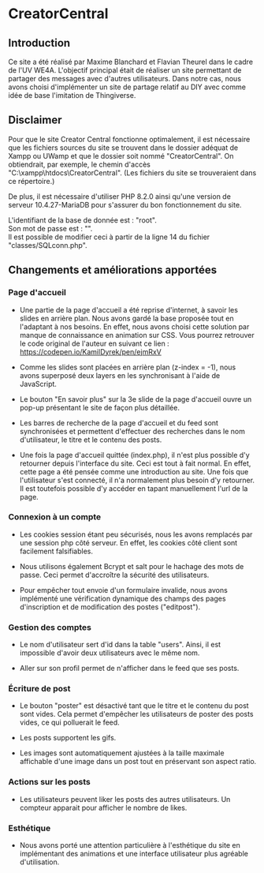 # CreatorCentral

## Introduction

Ce site a été réalisé par Maxime Blanchard et Flavian Theurel dans le cadre de l'UV WE4A. L'objectif
principal était de réaliser un site permettant de partager des messages avec d'autres utilisateurs.
Dans notre cas, nous avons choisi d'implémenter un site de partage relatif au DIY avec comme idée de base
l'imitation de Thingiverse.

## Disclaimer

Pour que le site Creator Central fonctionne optimalement, il est nécessaire que les fichiers sources du site
se trouvent dans le dossier adéquat de Xampp ou UWamp et que le dossier soit nommé "CreatorCentral".
On obtiendrait, par exemple, le chemin d'accès "C:\xampp\htdocs\CreatorCentral". (Les fichiers du site se trouveraient 
dans ce répertoire.)

De plus, il est nécessaire d'utiliser PHP 8.2.0 ainsi qu'une version de serveur 10.4.27-MariaDB pour s'assurer du bon 
fonctionnement du site.

L'identifiant de la base de donnée est : "root". <br>
Son mot de passe est : "". <br>
Il est possible de modifier ceci à partir de la ligne 14 du fichier "classes/SQLconn.php".

## Changements et améliorations apportées

### Page d'accueil

- Une partie de la page d'accueil a été reprise d'internet, à savoir les slides en arrière plan. Nous avons gardé la base 
proposée tout en l'adaptant à nos besoins. En effet, nous avons choisi cette solution par manque de connaissance en animation
sur CSS. Vous pourrez retrouver le code original de l'auteur en suivant ce lien : https://codepen.io/KamilDyrek/pen/ejmRxV

- Comme les slides sont placées en arrière plan (z-index = -1), nous avons superposé deux layers en les synchronisant à l'aide 
de JavaScript.

- Le bouton "En savoir plus" sur la 3e slide de la page d'accueil ouvre un pop-up présentant le site de façon plus détaillée.

- Les barres de recherche de la page d'accueil et du feed sont synchronisées et permettent d'effectuer des recherches dans le nom d'utilisateur,
le titre et le contenu des posts.

- Une fois la page d'accueil quittée (index.php), il n'est plus possible d'y retourner depuis l'interface du site. Ceci est tout à fait normal.
En effet, cette page a été pensée comme une introduction au site. Une fois que l'utilisateur s'est connecté, il n'a normalement plus besoin d'y retourner.
Il est toutefois possible d'y accéder en tapant manuellement l'url de la page.

### Connexion à un compte

- Les cookies session étant peu sécurisés, nous les avons remplacés par une session php côté serveur.
En effet, les cookies côté client sont facilement falsifiables.

- Nous utilisons également Bcrypt et salt pour le hachage des mots de passe. Ceci permet d'accroître 
la sécurité des utilisateurs.

- Pour empêcher tout envoie d'un formulaire invalide, nous avons implémenté une vérification dynamique des champs des pages d'inscription et de modification des postes ("editpost").

### Gestion des comptes

- Le nom d'utilisateur sert d'id dans la table "users". Ainsi, il est impossible d'avoir deux utilisateurs avec le même nom.

- Aller sur son profil permet de n'afficher dans le feed que ses posts.

### Écriture de post

- Le bouton "poster" est désactivé tant que le titre et le contenu du post sont vides. Cela permet d'empêcher les utilisateurs de poster des posts vides, ce qui polluerait le feed.

- Les posts supportent les gifs.

- Les images sont automatiquement ajustées à la taille maximale affichable d'une image dans un post tout en préservant son aspect ratio.

### Actions sur les posts

- Les utilisateurs peuvent liker les posts des autres utilisateurs. Un compteur apparait pour afficher le nombre de likes.

### Esthétique

- Nous avons porté une attention particulière à l'esthétique du site en implémentant des animations et une interface utilisateur plus agréable d'utilisation.